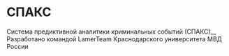 # СПАКС
Система предиктивной аналитики криминальных событий (СПАКС)__
Разработано командой LamerTeam Краснодарского университета МВД России
